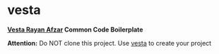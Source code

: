 # vesta

**[Vesta Rayan Afzar](https://vesta.bz) Common Code Boilerplate**

**Attention:** Do NOT clone this project. Use [vesta](https://github.com/VestaRayanAfzar/vesta) to create your project 
